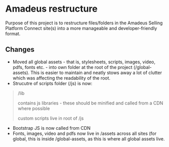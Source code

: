 # Amadeus restructure

Purpose of this project is to restructure files/folders in the Amadeus Selling Platform Connect site(s) into a more manageable and developer-friendly format.

## Changes

* Moved all global assets - that is, stylesheets, scripts, images, video, pdfs, fonts etc. - into own folder at the root of the project (/global-assets). This is easier to maintain and neatly stows away a lot of clutter which was affecting the readability of the root.
* Strucutre of scripts folder (/js) is now:

> /lib
>
> contains js libraries - these should be minified and called from a CDN where possible
>
> custom scripts live in root of /js

* Bootstrap JS is now called from CDN
* Fonts, images, video and pdfs now live in /assets across all sites (for global, this is inside /global-assets, as this is where all global assets live.
